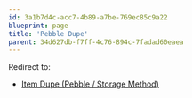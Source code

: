 ```yaml
---
id: 3a1b7d4c-acc7-4b89-a7be-769ec85c9a22
blueprint: page
title: 'Pebble Dupe'
parent: 34d627db-f7ff-4c76-894c-7fadad60eaea
---
```

Redirect to:

- [Item Dupe (Pebble / Storage Method)](/bloodborne/item-dupe-pebble-storage-method)
